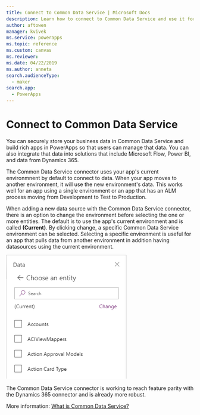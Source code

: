 ```yaml
---
title: Connect to Common Data Service | Microsoft Docs
description: Learn how to connect to Common Data Service and use it for building apps in PowerApps.
author: aftowen
manager: kvivek
ms.service: powerapps
ms.topic: reference
ms.custom: canvas
ms.reviewer: 
ms.date: 04/22/2019
ms.author: anneta
search.audienceType: 
  - maker
search.app: 
  - PowerApps
---
```


# Connect to Common Data Service

You can securely store your business data in Common Data Service and build rich apps in PowerApps so that users can manage that data. You can also integrate that data into solutions that include Microsoft Flow, Power BI, and data from Dynamics 365.

The Common Data Service connector uses your app's current environmnent by default to connect to data.  When your app moves to another environment, it will use the new environment's data.  This works well for an app using a single environment or an app that has an ALM process moving from Development to Test to Production.

When adding a new data source with the Common Data Service connector, there is an option to change the environment before selecting the one or more entities.  The default is to use the app's current environment and is called **(Current)**.  By clicking change, a specific Common Data Service environment can be selected.  Selecting a specific environment is useful for an app that pulls data from another environment in addition having datasources using the current environment. 

![Common Data Service Change Environment](media/connection-common-data-service/common-data-service-connection-change-environment.png)

The Common Data Service connector is working to reach feature parity with the Dynamics 365 connector and is already more robust.

More information: [What is Common Data Service?](../../common-data-service/data-platform-intro.md)
